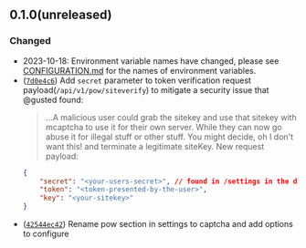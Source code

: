 ## 0.1.0(unreleased)

### Changed

-   2023-10-18: Environment variable names have changed, please see
    [CONFIGURATION.md](docs/CONFIGURATION.md) for the names of environment
    variables.
-   ([`7d0e4c6`](https://github.com/mCaptcha/mCaptcha/commit/7d0e4c6be4b0769921cda7681858ebe16ec9a07b)) Add `secret` parameter to token verification request payload(`/api/v1/pow/siteverify`) to mitigate a security issue that @gusted found:
    > ...A malicious user could grab the sitekey
    > and use that sitekey with mcaptcha to use it for their own server.
    > While they can now go abuse it for illegal stuff or other stuff.
    > You might decide, oh I don't want this! and terminate a legitimate
    > siteKey.
    > New request payload:
    ```json
    {
    	"secret": "<your-users-secret>", // found in /settings in the dashbaord
    	"token": "<token-presented-by-the-user>",
    	"key": "<your-sitekey>"
    }
    ```
-   ([`42544ec42`](https://github.com/mCaptcha/mCaptcha/commit/42544ec421e0c3ec4a8d132e6101ab4069bf0065)) Rename pow section in settings to captcha and add options to configure
